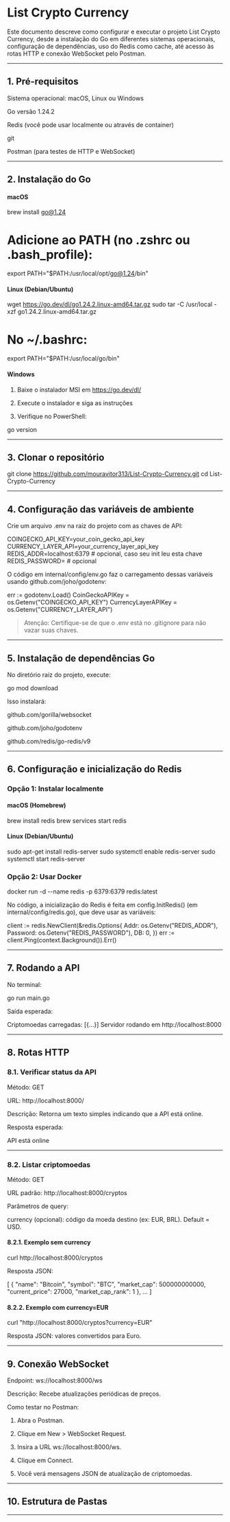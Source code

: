 # List Crypto Currency
Este documento descreve como configurar e executar o projeto List Crypto Currency, desde a instalação do Go em diferentes sistemas operacionais, configuração de dependências, uso do Redis como cache, até acesso às rotas HTTP e conexão WebSocket pelo Postman.


---

## 1. Pré-requisitos

Sistema operacional: macOS, Linux ou Windows

Go versão 1.24.2

Redis (você pode usar localmente ou através de container)

git

Postman (para testes de HTTP e WebSocket)



---

## 2. Instalação do Go

#### macOS

brew install go@1.24
# Adicione ao PATH (no .zshrc ou .bash_profile):
export PATH="$PATH:/usr/local/opt/go@1.24/bin"

#### Linux (Debian/Ubuntu)

wget https://go.dev/dl/go1.24.2.linux-amd64.tar.gz
sudo tar -C /usr/local -xzf go1.24.2.linux-amd64.tar.gz
# No ~/.bashrc:
export PATH="$PATH:/usr/local/go/bin"

#### Windows

1. Baixe o instalador MSI em https://go.dev/dl/


2. Execute o instalador e siga as instruções


3. Verifique no PowerShell:

go version




---

## 3. Clonar o repositório

git clone https://github.com/mouravitor313/List-Crypto-Currency.git
cd List-Crypto-Currency


---

## 4. Configuração das variáveis de ambiente

Crie um arquivo .env na raiz do projeto com as chaves de API:

COINGECKO_API_KEY=your_coin_gecko_api_key
CURRENCY_LAYER_API=your_currency_layer_api_key
REDIS_ADDR=localhost:6379         # opcional, caso seu init leu esta chave
REDIS_PASSWORD=                   # opcional

O código em internal/config/env.go faz o carregamento dessas variáveis usando github.com/joho/godotenv:

err := godotenv.Load()
CoinGeckoAPIKey = os.Getenv("COINGECKO_API_KEY")
CurrencyLayerAPIKey = os.Getenv("CURRENCY_LAYER_API")

> Atenção: Certifique-se de que o .env está no .gitignore para não vazar suas chaves.




---

## 5. Instalação de dependências Go

No diretório raiz do projeto, execute:

go mod download

Isso instalará:

github.com/gorilla/websocket

github.com/joho/godotenv

github.com/redis/go-redis/v9



---

## 6. Configuração e inicialização do Redis

### Opção 1: Instalar localmente

#### macOS (Homebrew)
brew install redis
brew services start redis
#### Linux (Debian/Ubuntu)
sudo apt-get install redis-server
sudo systemctl enable redis-server
sudo systemctl start redis-server

### Opção 2: Usar Docker

docker run -d --name redis -p 6379:6379 redis:latest

No código, a inicialização do Redis é feita em config.InitRedis() (em internal/config/redis.go), que deve usar as variáveis:

client := redis.NewClient(&redis.Options{
    Addr:     os.Getenv("REDIS_ADDR"),
    Password: os.Getenv("REDIS_PASSWORD"),
    DB:       0,
})
err := client.Ping(context.Background()).Err()



---

## 7. Rodando a API

No terminal:

go run main.go

Saída esperada:

Criptomoedas carregadas: [{...}]
Servidor rodando em http://localhost:8000


---

## 8. Rotas HTTP

### 8.1. Verificar status da API

Método: GET

URL: http://localhost:8000/

Descrição: Retorna um texto simples indicando que a API está online.

Resposta esperada:

API está online



---

### 8.2. Listar criptomoedas

Método: GET

URL padrão: http://localhost:8000/cryptos

Parâmetros de query:

currency (opcional): código da moeda destino (ex: EUR, BRL). Default = USD.



#### 8.2.1. Exemplo sem currency

curl http://localhost:8000/cryptos

Resposta JSON:

[
  {
    "name": "Bitcoin",
    "symbol": "BTC",
    "market_cap": 500000000000,
    "current_price": 27000,
    "market_cap_rank": 1
  },
  ...
]

#### 8.2.2. Exemplo com currency=EUR

curl "http://localhost:8000/cryptos?currency=EUR"

Resposta JSON: valores convertidos para Euro.


---

## 9. Conexão WebSocket

Endpoint: ws://localhost:8000/ws

Descrição: Recebe atualizações periódicas de preços.

Como testar no Postman:

1. Abra o Postman.


2. Clique em New > WebSocket Request.


3. Insira a URL ws://localhost:8000/ws.


4. Clique em Connect.


5. Você verá mensagens JSON de atualização de criptomoedas.



---

## 10. Estrutura de Pastas




---

